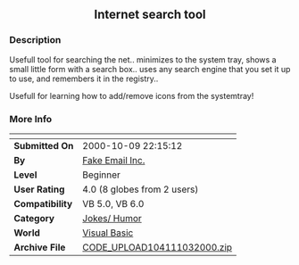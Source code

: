 ﻿<div align="center">

## Internet search tool


</div>

### Description

Usefull tool for searching the net.. minimizes to the system tray, shows a small little form with a search box.. uses any search engine that you set it up to use, and remembers it in the registry..

Usefull for learning how to add/remove icons from the systemtray!
 
### More Info
 


<span>             |<span>
---                |---
**Submitted On**   |2000-10-09 22:15:12
**By**             |[Fake Email Inc\.](https://github.com/Planet-Source-Code/PSCIndex/blob/master/ByAuthor/fake-email-inc.md)
**Level**          |Beginner
**User Rating**    |4.0 (8 globes from 2 users)
**Compatibility**  |VB 5\.0, VB 6\.0
**Category**       |[Jokes/ Humor](https://github.com/Planet-Source-Code/PSCIndex/blob/master/ByCategory/jokes-humor__1-40.md)
**World**          |[Visual Basic](https://github.com/Planet-Source-Code/PSCIndex/blob/master/ByWorld/visual-basic.md)
**Archive File**   |[CODE\_UPLOAD104111032000\.zip](https://github.com/Planet-Source-Code/fake-email-inc-internet-search-tool__1-11882/archive/master.zip)








